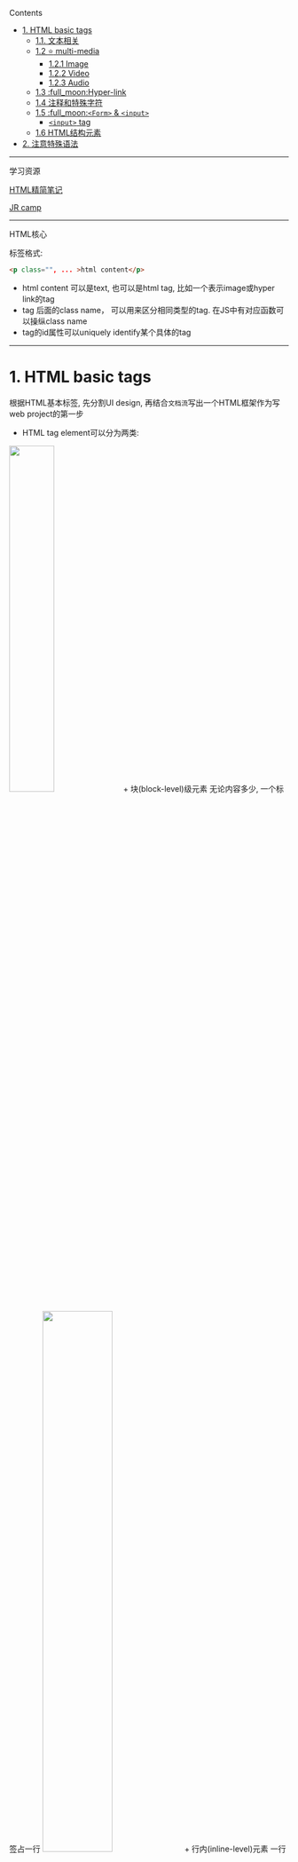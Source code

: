 
Contents

- [1. HTML basic tags](#1-html-basic-tags)
  - [1.1. 文本相关](#11-文本相关)
  - [1.2 :star: multi-media](#12-star-multi-media)
    - [1.2.1 Image](#121-image)
    - [1.2.2 Video](#122-video)
    - [1.2.3 Audio](#123-audio)
  - [1.3 :full\_moon:Hyper-link](#13-full_moonhyper-link)
  - [1.4 注释和特殊字符](#14-注释和特殊字符)
  - [1.5 :full\_moon:`<Form>` \&  `<input>`](#15-full_moonform---input)
    - [`<input>` tag](#input-tag)
  - [1.6 HTML结构元素](#16-html结构元素)
- [2. 注意特殊语法](#2-注意特殊语法)

---
学习资源

[HTML精简笔记](https://www.wolai.com/topcoderdoc/qxVBEVDrfSzif4djdw4hGm)

[JR camp](https://github.com/australiaitgroup/full-stack-bootcamp-wiki)

---

HTML核心

标签格式:
```html
<p class="", ... >html content</p> 
```
+ html content 可以是text, 也可以是html tag, 比如一个表示image或hyper link的tag
+ tag 后面的class name， 可以用来区分相同类型的tag. 在JS中有对应函数可以操纵class name
+ tag的id属性可以uniquely identify某个具体的tag
---


# 1. HTML basic tags
根据HTML基本标签, 先分割UI design, 再结合`文档流`写出一个HTML框架作为写web project的第一步
+ HTML tag element可以分为两类:
<img src="./Src/block_inline.png" width=40%>
  + 块(block-level)级元素
  无论内容多少, 一个标签占一行
  <img src="./Src/block_elements.png" width=50%>
  + 行内(inline-level)元素
  一行内可以放多个标签元素
  <img src="./Src/inline-element.png" width=50%>


+ HTML标签本身也可以具有属性, 
如class, id(用来uniquely identify某个标签, 可以是String), name....

## 1.1. 文本相关

+ Heading
        从`<h1>` 到`<h6>` 由大到小有各种不同的 Heading，为页面创造视觉层级效果

+ Paragraph
    + `<p>`里面可以使用`<br/>`换行, `<br/>`是个单标签, 换行两行行间距比较小 
    + 段落与段落会有行间距
+ 水平线标签
`<hr/>`
+ Bold/Italic/Underline/Delete 
使用对应 tag 包住要强调的元素进行加粗或者斜体, 推荐使用更为语义化的标签
  + Bold: `<strong>`, `<b>`
  + Italic: `<em>`, `<i>`
  + Underline:  `<ins>`, `<u>`
  + Delete: `<del>`, `<s>`
+ List 
`<ul>`与`<ol>`下一层都是`<li>`标签, 一个`<li>`标签占一行
`<dl>`标签下是`<dt>`(title)&`<dd>`(description)
  + unorder list
  + order list
  + description list (自定义列表)
[HTML List demo](./HTML_Sample/HTML_LIST.html) (注意其中nested list的写法)
![result](Src/htmlist1.png)

+ table
HTML `<table>` 快过时了, 因为现在有了新的布局工具


:gem: [table](./HTML_Sample/HTML_table.html)



+ `<div>` 与 `<span>`: 没有语义, 只是盒子, 用来布局
    + `<div>`: 一个`<div>`标签占一行
    + `<span>`: 一行可以放多个`<span>`标签 

+ 其他常用tag
  
  + `<section>`, `<header>`, `<footer>`...

## 1.2 :star: multi-media
### 1.2.1 Image
常见的img格式: JPG, 

```HTML
<!--grammer-->
<img src="", alt="", title="", width="", height="">     
```
+ 一般width, height只设置一个(另一个等比例缩放), 设俩容易失真
+ title: 鼠标悬停显示信息

[document: img tag](https://developer.mozilla.org/zh-CN/docs/Web/HTML/Element/img)

```html
<img class="fit-picture"
src="/media/cc0-images/grapefruit-slice-332-332.jpg"
alt="Grapefruit slice atop a pile of other slices">     <!--表示当src unavailable时的代替选项-->
```

### 1.2.2 Video
[document: video tag](https://developer.mozilla.org/zh-CN/docs/Web/HTML/Element/video#attr-controls)
```html
<video controls width="250">

    <source src="/media/cc0-videos/flower.webm"
            type="video/webm">

    <source src="/media/cc0-videos/flower.mp4"
            type="video/mp4">

    Download the
    <a href="/media/cc0-videos/flower.webm">WEBM</a>
    or
    <a href="/media/cc0-videos/flower.mp4">MP4</a>
    video.
</video>
```


### 1.2.3 Audio
[document: audio tag](https://developer.mozilla.org/zh-CN/docs/Web/HTML/Element/audio)

## 1.3 :full_moon:Hyper-link
语法
```HTML
<a href="path" target="目标窗口位置"> text or image </a>

<a href="https://www.w3schools.com" target="_blank">Visit W3Schools.com!</a>
```

可实现:
+ 页面跳转 
  + 用target属性定义是在self打开新页面还是另开一个blank page打开新页面
+ 页内跳转(锚链接)
  + 采用id + href="#..."来链接页内跳转标签
    ```html
    <h5 id="is_specified">this is h5</h5>

    <a hrerf="#id_specified">this is a hyperlink</a>
    ```
  + 无跳转: href = "#" 
+ 功能性链接
  + Email
  + QQ
  + MSN... 

:gem: [hyperlink](./HTML_Sample/HTML_hyperlink.html)

## 1.4 注释和特殊字符
+ 空格： &nbsp
+ 大于号: &gt
+ 小于号: &lt
+ 引号: &quot
+ 版权符号: &copy

:gem: [特殊字符](./HTML_Sample/HTML_Special_String.html)

## 1.5 :full_moon:`<Form>` &  `<input>`
HTML5的重要元素, 用来作为用户输入

主要由`<form>`与内嵌的`<input>`及其它辅助标签组成
```html
<!--method属性:规定如何发送表单数据, 常用值：get  | post -->
<!--action属性: 表示向何处发送表单数据-->
<form  method="get" action="result.html">
   <p>  名字：<input name="name" type="text" >  </p>
   <p>  密码：<input name="pass" type="password" >  </p>
   <p>
      <input type="submit" name="button" value="提交"/>
      <input type="reset" name="reset" value="重填“/> 
   </p>
</form>
```

<img src="./Src/HTML_form1.png" width=50%>


### `<input>` tag

```html
<input  type="text"  name="fname" value="text"/>
```

<img src="./Src/HTML_form_input.png" width = 60%>

+ 单多选
  + type="radio" 为单选, 但要确保input标签的name一致
  + type="checkbox"为多选
+ 按钮
按钮类的input tag中value属性的值会反映在按钮上
  + type="submit"为提交按钮
  + type="button"为普通按钮
  + type="reset"为重置按钮
  + type="file"为上传文件按钮
+ 下拉列表: `<select>` & `<option>`
```HTML
<select name="列表名称" size="行数">
<option value="选项的值" selected="selected">…</option >
<option value="选项的值">…</option >
</select>
```

+ 文本相关
  + `<textarea>`
  ```html
  <textarea  name="showText"  cols="x"  rows="y">文本内容 </textarea  >
  ```
  + 只读和禁用
  ```html
  <input name="name" type="text" value="张三"  readonly>
  <input type="submit "  disabled   value="保存" >
  ```
  + autocomplete (on/off)属性, 
  + placeholder属性
  文本框底部文字, 用来提醒输入
  + required属性
  表明该输入是必须的, 不能为空



:gem: [e.g. HTML form](./HTML_Sample/HTML_form.html)

:gem: [Practice: sign up form](./HTML_Sample/signupForm.html)

这个practice中额外的辅助标签:
+ `<fieldset>`
分块
+ `<legned>`
+ `<label>`
点击label转移到input元素

## 1.6 HTML结构元素

一些常用的语义化(semantic)结构元素:

tag | description
-----|-----
header  | 标题头部区域的内容（用于页面或页面中的一块区域）
footer | 标记脚部区域的内容（用于整个页面或页面的一块区域）
section | Web页面中的一块独立区域
article | 独立的文章内容
aside | 相关内容或应用（常用于侧边栏）
nav | 导航类辅助内容



<img src="./Src/HTML_structural_elements.png" width=60%>


# 2. 注意特殊语法
+ p.active 和p .acitve 的区别 （2h08min-）
前者指p本级有个叫active的class，后者指p下属所有级适用的叫active的class
注解:本级，下属级指代写html时的分属关系，如<p> <em></em>  </p> 中em下属于p
+ Vscode的emmet (快捷指令宏): e.g. 批量写p： p>span.sp-$*6，按tap
